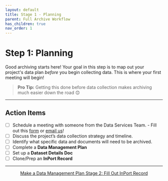 ```yaml
---
layout: default
title: Stage 1 - Planning
parent: Full Archive Workflow
has_children: true
nav_order: 1
---
```


# Step 1: Planning

Good archiving starts here! Your goal in this step is to map out your project's data plan *before* you begin collecting data. This is where your first meeting will begin!

> **Pro Tip:** Getting this done before data collection makes archiving much easier down the road 😊

---

## Action Items

- [ ] Schedule a meeting with someone from the Data Services Team. - Fill out this [form](https://docs.google.com/forms/d/1gZIRLKOWRlLCdC-N8bZfzaPaut7TsZkJkWX7ycyalIc/viewform?edit_requested=true) or [email us](mailto:nmfs.pic.credinfo@noaa.gov?subject=Data%20Archiving%20Question)!
- [ ] Discuss the project’s data collection strategy and timeline.
- [ ] Identify what specific data and documents will need to be archived.
- [ ] Complete a **Data Management Plan**
- [ ] Set up a **Dataset Details Doc** 
- [ ] Clone/Prep an **InPort Record**

---
<center><a href="{{ '/docs/Data-Management-Plan.html' | relative_url }}" class="btn btn-custom fs-6 mb-4 mb-md-0">
  Make a Data Management Plan
</a> <a href="{{ '/docs/Stage-2-Fill-Out-InPort.html' | relative_url }}" class="btn btn-custom fs-6 mb-4 mb-md-0">
  Stage 2: Fill Out InPort Record
</a></center>
